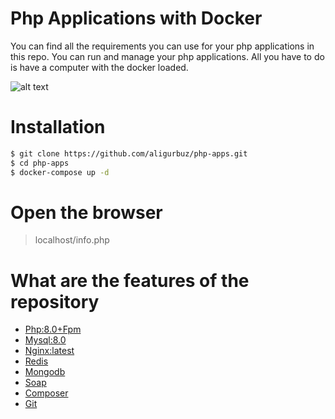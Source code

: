 # Php Applications with Docker
You can find all the requirements you can use for your php applications in this repo.
You can run and manage your php applications. All you have to do is have a computer with the docker loaded.

![alt text](https://opsnotice.xyz/content/images/2016/07/banner_lemp1-1.png)

# Installation

```bash
$ git clone https://github.com/aligurbuz/php-apps.git
$ cd php-apps
$ docker-compose up -d

```

# Open the browser

> localhost/info.php

# What are the features of the repository

- [Php:8.0+Fpm]()
- [Mysql:8.0]()
- [Nginx:latest]()
- [Redis]()
- [Mongodb]() 
- [Soap]() 
- [Composer]() 
- [Git]()